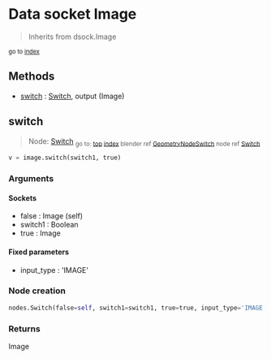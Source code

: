 
# Data socket Image

> Inherits from dsock.Image
  
<sub>go to [index](TBD)</sub>



## Methods

- [switch](#switch) : [Switch](section:nodes/Switch.md), output (Image)

## switch

> Node: [Switch](section:nodes/Switch)
<sub>go to: [top](#image) [index](TBD)
blender ref [GeometryNodeSwitch](https://docs.blender.org/api/current/bpy.types.GeometryNodeSwitch.html)
node ref [Switch](https://docs.blender.org/manual/en/latest/modeling/geometry_nodes/material/switch.html) </sub>

```python
v = image.switch(switch1, true)
```

### Arguments


#### Sockets

- false : Image (self)
- switch1 : Boolean
- true : Image

#### Fixed parameters

- input_type : 'IMAGE'

### Node creation

```python
nodes.Switch(false=self, switch1=switch1, true=true, input_type='IMAGE')
```

### Returns

Image

